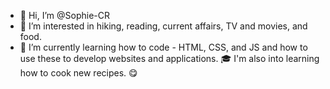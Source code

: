 - 👋 Hi, I’m @Sophie-CR
- 👀 I’m interested in hiking, reading, current affairs, TV and movies, and food.
- 🌱 I’m currently learning how to code - HTML, CSS, and JS and how to use these to develop websites and applications. 🎓 I'm also into learning how to cook new recipes. 😋

<!---
Sophie-CR/Sophie-CR is a ✨ special ✨ repository because its `README.md` (this file) appears on your GitHub profile.
You can click the Preview link to take a look at your changes.
--->
